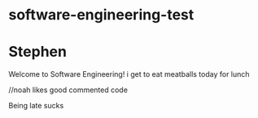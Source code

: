 # software-engineering-test

# Stephen










Welcome to Software Engineering!
i get to eat meatballs today for lunch


//noah likes good commented code



Being late sucks
